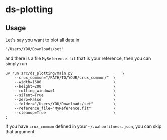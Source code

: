 # ds-plotting

## Usage

Let's say you want to plot all data in

```shell
"/Users/YOU/Downloads/set"
```

and there is a file `MyReference.fit` that is your reference, then you can simply run

```shell
uv run src/ds_plotting/main.py                      \
    --crux_common="/PATH/TO/YOUR/crux_common/"  \
    --width=1600                                \
    --height=200                                \
    --rolling_window=1                          \
    --silent=True                               \
    --zero=False                                \
    --folder="/Users/YOU/Downloads/set"         \
    --reference_file="MyReference.fit"          \
    --cleanup=True                              \
;
```

If you have `crux_common` defined in your `~/.wahoofitness.json`, you can skip that argument.
